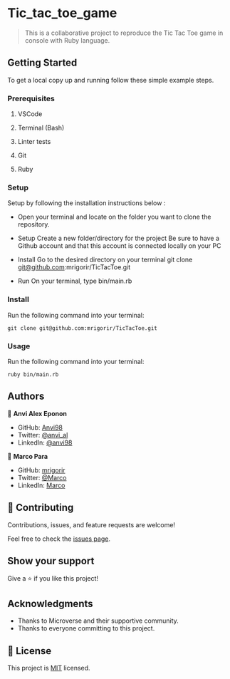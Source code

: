 # Tic_tac_toe_game


> This is a collaborative project to reproduce the Tic Tac Toe game in console with Ruby language.


## Getting Started

To get a local copy up and running follow these simple example steps.

### Prerequisites

1. VSCode

2. Terminal (Bash)

3. Linter tests

4. Git

5. Ruby

### Setup

Setup by  following the installation instructions below :

* Open your terminal and locate on the folder you want to clone the repository.

* Setup
 Create a new folder/directory for the project
 Be sure to have a Github account and that this account is connected locally on your PC

* Install
 Go to the desired directory on your terminal
 git clone git@github.com:mrigorir/TicTacToe.git

* Run
 On your terminal, type bin/main.rb

### Install

Run the following command into your terminal:

```console
git clone git@github.com:mrigorir/TicTacToe.git
```

### Usage

Run the following command into your terminal:

```console
ruby bin/main.rb
```

## Authors

👤 **Anvi Alex Eponon**

- GitHub: [Anvi98](https://github.com/Anvi98)
- Twitter: [@anvi_al](https://twitter.com/anvi_al)
- LinkedIn: [@anvi98](https://www.linkedin.com/in/anvi-alex-eponon/)

👤 **Marco Para**

- GitHub: [mrigorir](https://github.com/mrigorir)
- Twitter: [@Marco](https://twitter.com/marcoparra311)
- LinkedIn: [Marco](https://www.linkedin.com/in/marco-alonso-parra/)

## 🤝 Contributing

Contributions, issues, and feature requests are welcome!

Feel free to check the [issues page](https://github.com/mrigorir/TicTacToe/issues).

## Show your support

Give a ⭐️ if you like this project!

## Acknowledgments

- Thanks to Microverse and their supportive community.
- Thanks to everyone committing to this project.

## 📝 License

This project is [MIT](./MIT.md) licensed.
